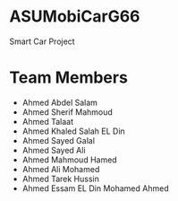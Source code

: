 # ASUMobiCarG66
Smart Car Project 
# Team Members
- Ahmed Abdel Salam
- Ahmed Sherif Mahmoud 
- Ahmed Talaat 
- Ahmed Khaled Salah EL Din
- Ahmed Sayed Galal 
- Ahmed Sayed Ali 
- Ahmed Mahmoud Hamed 
- Ahmed Ali Mohamed 
- Ahmed Tarek Hussin
- Ahmed Essam EL Din Mohamed Ahmed 

